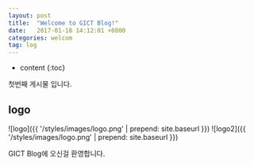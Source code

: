 ```yaml
---
layout: post
title:  "Welcome to GICT Blog!"
date:   2017-01-18 14:12:01 +0800
categories: welcom
tag: log
---
```


* content
{:toc}


첫번째 게시물 입니다.


logo
------------------------


![logo]({{ '/styles/images/logo.png' | prepend: site.baseurl  }})
![logo2]({{ '/styles/images/logo.png' | prepend: site.baseurl  }})


GICT Blog에 오신걸 환영합니다.